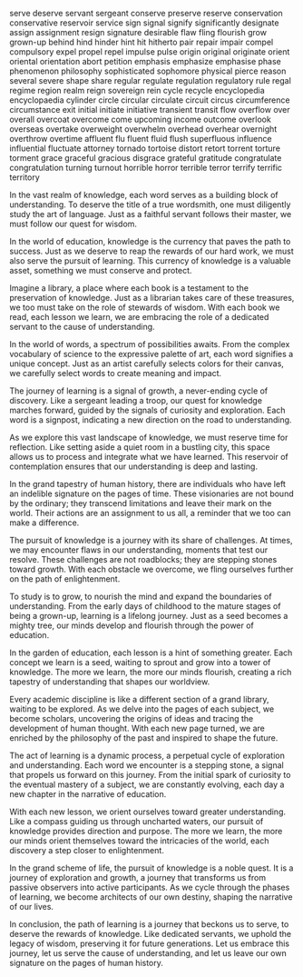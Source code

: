 serve
deserve
servant
sergeant
conserve
preserve
reserve
conservation
conservative
reservoir
service
sign
signal
signify
significantly
designate
assign
assignment
resign
signature
desirable
flaw
fling
flourish
grow
grown-up
behind
hind
hinder
hint
hit
hitherto
pair
repair
impair
compel
compulsory
expel
propel
repel
impulse
pulse
origin
original
originate
orient
oriental
orientation
abort
petition
emphasis
emphasize
emphasise
phase
phenomenon
philosophy
sophisticated
sophomore
physical
pierce
reason
several
severe
shape
share
regular
regulate
regulation
regulatory
rule
regal
regime
region
realm
reign
sovereign
rein
cycle
recycle
encyclopedia
encyclopaedia
cylinder
circle
circular
circulate
circuit
circus
circumference
circumstance
exit
initial
initiate
initiative
transient
transit
flow
overflow
over
overall
overcoat
overcome
come
upcoming
income
outcome
overlook
overseas
overtake
overweight
overwhelm
overhead
overhear
overnight
overthrow
overtime
affluent
flu
fluent
fluid
flush
superfluous
influence
influential
fluctuate
attorney
tornado
tortoise
distort
retort
torrent
torture
torment
grace
graceful
gracious
disgrace
grateful
gratitude
congratulate
congratulation
turning
turnout
horrible
horror
terrible
terror
terrify
terrific
territory








In the vast realm of knowledge, each word serves as a building block of understanding. To deserve the title of a true wordsmith, one must diligently study the art of language. Just as a faithful servant follows their master, we must follow our quest for wisdom.

In the world of education, knowledge is the currency that paves the path to success. Just as we deserve to reap the rewards of our hard work, we must also serve the pursuit of learning. This currency of knowledge is a valuable asset, something we must conserve and protect.

Imagine a library, a place where each book is a testament to the preservation of knowledge. Just as a librarian takes care of these treasures, we too must take on the role of stewards of wisdom. With each book we read, each lesson we learn, we are embracing the role of a dedicated servant to the cause of understanding.

In the world of words, a spectrum of possibilities awaits. From the complex vocabulary of science to the expressive palette of art, each word signifies a unique concept. Just as an artist carefully selects colors for their canvas, we carefully select words to create meaning and impact.

The journey of learning is a signal of growth, a never-ending cycle of discovery. Like a sergeant leading a troop, our quest for knowledge marches forward, guided by the signals of curiosity and exploration. Each word is a signpost, indicating a new direction on the road to understanding.

As we explore this vast landscape of knowledge, we must reserve time for reflection. Like setting aside a quiet room in a bustling city, this space allows us to process and integrate what we have learned. This reservoir of contemplation ensures that our understanding is deep and lasting.

In the grand tapestry of human history, there are individuals who have left an indelible signature on the pages of time. These visionaries are not bound by the ordinary; they transcend limitations and leave their mark on the world. Their actions are an assignment to us all, a reminder that we too can make a difference.

The pursuit of knowledge is a journey with its share of challenges. At times, we may encounter flaws in our understanding, moments that test our resolve. These challenges are not roadblocks; they are stepping stones toward growth. With each obstacle we overcome, we fling ourselves further on the path of enlightenment.

To study is to grow, to nourish the mind and expand the boundaries of understanding. From the early days of childhood to the mature stages of being a grown-up, learning is a lifelong journey. Just as a seed becomes a mighty tree, our minds develop and flourish through the power of education.

In the garden of education, each lesson is a hint of something greater. Each concept we learn is a seed, waiting to sprout and grow into a tower of knowledge. The more we learn, the more our minds flourish, creating a rich tapestry of understanding that shapes our worldview.

Every academic discipline is like a different section of a grand library, waiting to be explored. As we delve into the pages of each subject, we become scholars, uncovering the origins of ideas and tracing the development of human thought. With each new page turned, we are enriched by the philosophy of the past and inspired to shape the future.

The act of learning is a dynamic process, a perpetual cycle of exploration and understanding. Each word we encounter is a stepping stone, a signal that propels us forward on this journey. From the initial spark of curiosity to the eventual mastery of a subject, we are constantly evolving, each day a new chapter in the narrative of education.

With each new lesson, we orient ourselves toward greater understanding. Like a compass guiding us through uncharted waters, our pursuit of knowledge provides direction and purpose. The more we learn, the more our minds orient themselves toward the intricacies of the world, each discovery a step closer to enlightenment.

In the grand scheme of life, the pursuit of knowledge is a noble quest. It is a journey of exploration and growth, a journey that transforms us from passive observers into active participants. As we cycle through the phases of learning, we become architects of our own destiny, shaping the narrative of our lives.

In conclusion, the path of learning is a journey that beckons us to serve, to deserve the rewards of knowledge. Like dedicated servants, we uphold the legacy of wisdom, preserving it for future generations. Let us embrace this journey, let us serve the cause of understanding, and let us leave our own signature on the pages of human history.

